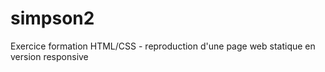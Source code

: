 # simpson2
Exercice formation HTML/CSS - reproduction d'une page web statique en version responsive
